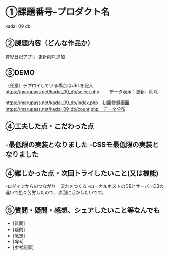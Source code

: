 # ①課題番号-プロダクト名
kadai_09 db

## ②課題内容（どんな作品か）
育児日記アプリ-更新削除追加

## ③DEMO
（任意）デプロイしている場合はURLを記入
https://marupass.net/kadai_09_db/select.php 　　データ表示：更新、削除

https://marupass.net/kadai_09_db/index.php　初回登録画面
https://marupass.net/kadai_09_db/count.php　データ分布

## ④工夫した点・こだわった点
-最低限の実装となりました
-CSSモ最低限の実装となりました
-

## ④難しかった点・次回トライしたいこと(又は機能)
-ログインからのつながり　流れをつくる
-ローカルホストのDBとサーバーDBの違いで色々苦労したので、次回に活かしたいです。

## ⑤質問・疑問・感想、シェアしたいこと等なんでも
- [質問]
- [疑問]
- [感想]
- [tips]
- [参考記事]
